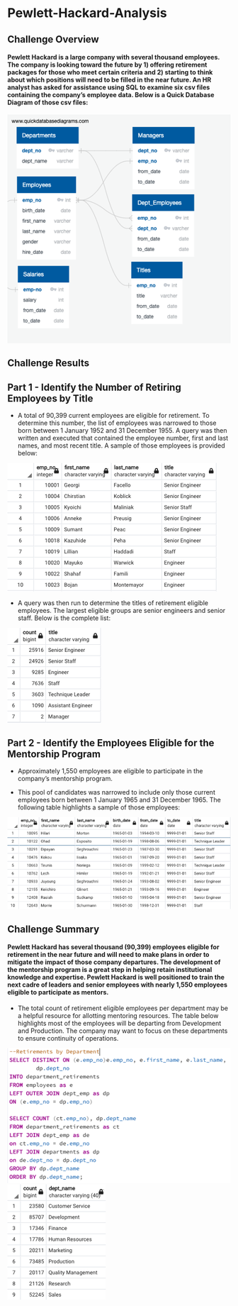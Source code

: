 # Pewlett-Hackard-Analysis

## Challenge Overview
#### Pewlett Hackard is a large company with several thousand employees. The company is looking toward the future by 1) offering retirement packages for those who meet certain criteria and 2) starting to think about which positions will need to be filled in the near future. An HR analyst has asked for assistance using SQL to examine six csv files containing the company’s employee data. Below is a Quick Database Diagram of those csv files:

![](https://github.com/AB3478/Pewlett-Hackard-Analysis/blob/92842ec2240c56c59a540caf02ed6ca3edff7637/Resources/EmployeeDB.png)

## Challenge Results
## Part 1 - Identify the Number of Retiring Employees by Title

- A total of 90,399 current employees are eligible for retirement. To determine this number, the list of employees was narrowed to those born between 1 January 1952 and 31 December 1955. A query was then written and executed that contained the employee number, first and last names, and most recent title. A sample of those employees is provided below:

![](https://github.com/AB3478/Pewlett-Hackard-Analysis/blob/c1188a9d52a0997f5d97fa59c33d069cda35c5b8/Resources/Unique_Titles.png) 

-	A query was then run to determine the titles of retirement eligible employees. The largest eligible groups are senior engineers and senior staff. Below is the complete list:

![](https://github.com/AB3478/Pewlett-Hackard-Analysis/blob/c1188a9d52a0997f5d97fa59c33d069cda35c5b8/Resources/Retiring_Titles.png) 

## Part 2 - Identify the Employees Eligible for the Mentorship Program

- Approximately 1,550 employees are eligible to participate in the company’s mentorship program. 

- This pool of candidates was narrowed to include only those current employees born between 1 January 1965 and 31 December 1965. The following table highlights a sample of those employees:

![](https://github.com/AB3478/Pewlett-Hackard-Analysis/blob/c1188a9d52a0997f5d97fa59c33d069cda35c5b8/Resources/Mentorship_Eligibility.png)

## Challenge Summary

#### Pewlett Hackard has several thousand (90,399) employees eligible for retirement in the near future and will need to make plans in order to mitigate the impact of those company departures. The development of the mentorship program is a great step in helping retain institutional knowledge and expertise. Pewlett Hackard is well positioned to train the next cadre of leaders and senior employees with nearly 1,550 employees eligible to participate as mentors.

-	The total count of retirement eligible employees per department may be a helpful resource for allotting mentoring resources. The table below highlights most of the  employees will be departing from Development and Production. The company may want to focus on these departments to ensure continuity of operations.

![](https://github.com/AB3478/Pewlett-Hackard-Analysis/blob/b7ab3c2e368c9d185e7d23e5e3d33e92f08f90fa/Resources/Retirements_by_Dept.png)
![](https://github.com/AB3478/Pewlett-Hackard-Analysis/blob/12dadcfbe93bc6fdb2fb0befca576a28a437fd59/Resources/Mentor%20Dept%20Count.png)
